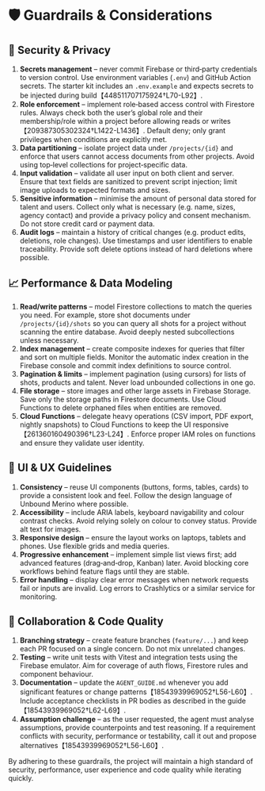 <!--- Shot Builder Guardrails

This document enumerates the guardrails and constraints that should be
respected throughout the development of the Shot Builder app.  These
rules are intended to prevent security breaches, data loss and
misalignment with business requirements.  The GPT‑5 Codex agent should
consult this list whenever making design or implementation decisions.  -->

# 🛡️ Guardrails & Considerations

## 🔐 Security & Privacy

1. **Secrets management** – never commit Firebase or third‑party
   credentials to version control.  Use environment variables (`.env`)
   and GitHub Action secrets.  The starter kit includes an `.env.example` and
   expects secrets to be injected during build【448511707175924†L70-L92】.
2. **Role enforcement** – implement role‑based access control with
   Firestore rules.  Always check both the user’s global role and
   their membership/role within a project before allowing reads or
   writes【209387305302324†L1422-L1436】.  Default deny; only grant
   privileges when conditions are explicitly met.
3. **Data partitioning** – isolate project data under `/projects/{id}`
   and enforce that users cannot access documents from other projects.
   Avoid using top‑level collections for project‑specific data.
4. **Input validation** – validate all user input on both client and
   server.  Ensure that text fields are sanitized to prevent script
   injection; limit image uploads to expected formats and sizes.
5. **Sensitive information** – minimise the amount of personal data
   stored for talent and users.  Collect only what is necessary (e.g.
   name, sizes, agency contact) and provide a privacy policy and
   consent mechanism.  Do not store credit card or payment data.
6. **Audit logs** – maintain a history of critical changes (e.g.
   product edits, deletions, role changes).  Use timestamps and user
   identifiers to enable traceability.  Provide soft delete options
   instead of hard deletions where possible.

## 📈 Performance & Data Modeling

1. **Read/write patterns** – model Firestore collections to match the
   queries you need.  For example, store shot documents under
   `/projects/{id}/shots` so you can query all shots for a project
   without scanning the entire database.  Avoid deeply nested
   subcollections unless necessary.
2. **Index management** – create composite indexes for queries that
   filter and sort on multiple fields.  Monitor the automatic index
   creation in the Firebase console and commit index definitions to
   source control.
3. **Pagination & limits** – implement pagination (using cursors) for
   lists of shots, products and talent.  Never load unbounded
   collections in one go.
4. **File storage** – store images and other large assets in Firebase
   Storage.  Save only the storage paths in Firestore documents.  Use
   Cloud Functions to delete orphaned files when entities are removed.
5. **Cloud Functions** – delegate heavy operations (CSV import,
   PDF export, nightly snapshots) to Cloud Functions to keep the UI
   responsive【261360160490396†L23-L24】.  Enforce proper IAM roles on
   functions and ensure they validate user identity.

## 🎨 UI & UX Guidelines

1. **Consistency** – reuse UI components (buttons, forms, tables,
   cards) to provide a consistent look and feel.  Follow the design
   language of Unbound Merino where possible.
2. **Accessibility** – include ARIA labels, keyboard navigability and
   colour contrast checks.  Avoid relying solely on colour to convey
   status.  Provide alt text for images.
3. **Responsive design** – ensure the layout works on laptops,
   tablets and phones.  Use flexible grids and media queries.
4. **Progressive enhancement** – implement simple list views first;
   add advanced features (drag‑and‑drop, Kanban) later.  Avoid
   blocking core workflows behind feature flags until they are stable.
5. **Error handling** – display clear error messages when network
   requests fail or inputs are invalid.  Log errors to Crashlytics
   or a similar service for monitoring.

## 👥 Collaboration & Code Quality

1. **Branching strategy** – create feature branches (`feature/...`) and
   keep each PR focused on a single concern.  Do not mix unrelated
   changes.
2. **Testing** – write unit tests with Vitest and integration tests
   using the Firebase emulator.  Aim for coverage of auth flows,
   Firestore rules and component behaviour.
3. **Documentation** – update the `AGENT_GUIDE.md` whenever you add
   significant features or change patterns【18543939969052†L56-L60】.
   Include acceptance checklists in PR bodies as described in the
   guide【18543939969052†L62-L69】.
4. **Assumption challenge** – as the user requested, the agent must
   analyse assumptions, provide counterpoints and test reasoning.  If
   a requirement conflicts with security, performance or testability,
   call it out and propose alternatives【18543939969052†L56-L60】.

By adhering to these guardrails, the project will maintain a high
standard of security, performance, user experience and code quality
while iterating quickly.
